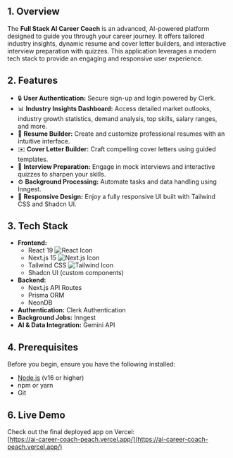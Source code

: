 ## 1. Overview

The **Full Stack AI Career Coach** is an advanced, AI-powered platform designed to guide you through your career journey. It offers tailored industry insights, dynamic resume and cover letter builders, and interactive interview preparation with quizzes. This application leverages a modern tech stack to provide an engaging and responsive user experience.

## 2. Features

- 🔒 **User Authentication:** Secure sign-up and login powered by Clerk.
- 📊 **Industry Insights Dashboard:** Access detailed market outlooks, industry growth statistics, demand analysis, top skills, salary ranges, and more.
- 📝 **Resume Builder:** Create and customize professional resumes with an intuitive interface.
- ✉️ **Cover Letter Builder:** Craft compelling cover letters using guided templates.
- 🎤 **Interview Preparation:** Engage in mock interviews and interactive quizzes to sharpen your skills.
- ⚙️ **Background Processing:** Automate tasks and data handling using Inngest.
- 📱 **Responsive Design:** Enjoy a fully responsive UI built with Tailwind CSS and Shadcn UI.

## 3. Tech Stack

- **Frontend:**
  - React 19 ![React Icon](https://img.shields.io/badge/React-20232A?style=for-the-badge&logo=react&logoColor=61DAFB)
  - Next.js 15 ![Next.js Icon](https://img.shields.io/badge/Next.js-000000?style=for-the-badge&logo=next.js&logoColor=white)
  - Tailwind CSS ![Tailwind Icon](https://img.shields.io/badge/Tailwind_CSS-38B2AC?style=for-the-badge&logo=tailwind-css&logoColor=white)
  - Shadcn UI (custom components)
- **Backend:**
  - Next.js API Routes
  - Prisma ORM
  - NeonDB
- **Authentication:** Clerk Authentication
- **Background Jobs:** Inngest
- **AI & Data Integration:** Gemini API

## 4. Prerequisites

Before you begin, ensure you have the following installed:

- [Node.js](https://nodejs.org/) (v16 or higher)
- npm or yarn
- Git

## 6. Live Demo

Check out the final deployed app on Vercel:  
[https://ai-career-coach-peach.vercel.app/](https://ai-career-coach-peach.vercel.app/)
